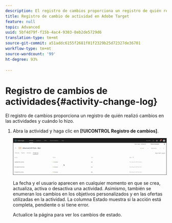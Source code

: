 ```yaml
---
description: El registro de cambios proporciona un registro de quién realizó cambios en las actividades y cuándo lo hizo.
title: Registro de cambio de actividad en Adobe Target
feature: null
topic: Advanced
uuid: 5bf4d79f-f15b-4ac4-9303-8eb2de5729d6
translation-type: tm+mt
source-git-commit: a51addc6155f2681f01f2329b25d72327de36701
workflow-type: tm+mt
source-wordcount: '99'
ht-degree: 93%

---
```



# Registro de cambios de actividades{#activity-change-log}

El registro de cambios proporciona un registro de quién realizó cambios en las actividades y cuándo lo hizo.

1. Abra la actividad y haga clic en **[!UICONTROL Registro de cambios]**.

   ![Registro de cambios de actividades](/help/c-activities/assets/change_log.png)

   La fecha y el usuario aparecen en cualquier momento en que se crea, actualiza, activa o desactiva una actividad. Asimismo, también se enumeran los cambios en los objetivos personalizados y en las ofertas utilizadas en la actividad. La columna Estado muestra si la acción está completa, pendiente o si tiene error.

   Actualice la página para ver los cambios de estado.
